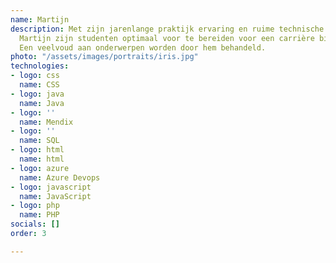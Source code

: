 ```yaml
---
name: Martijn
description: Met zijn jarenlange praktijk ervaring en ruime technische kennis weet
  Martijn zijn studenten optimaal voor te bereiden voor een carrière binnen de IT.
  Een veelvoud aan onderwerpen worden door hem behandeld.
photo: "/assets/images/portraits/iris.jpg"
technologies:
- logo: css
  name: CSS
- logo: java
  name: Java
- logo: ''
  name: Mendix
- logo: ''
  name: SQL
- logo: html
  name: html
- logo: azure
  name: Azure Devops
- logo: javascript
  name: JavaScript
- logo: php
  name: PHP
socials: []
order: 3

---
```

